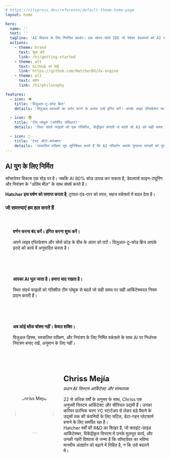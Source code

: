 ```yaml
---
# https://vitepress.dev/reference/default-theme-home-page
layout: home

hero:
  name: ''
  text: ''
  tagline: 'AI विकास के लिए नियंत्रित प्रवर्धन। एक ओपन-सोर्स IDE जो पेशेवर डेवलपर्स को AI पर निर्धारक नियंत्रण देता है। अनुमान लगाना बंद करें। डिलीवर करना शुरू करें।'
  actions:
    - theme: brand
      text: शुरू करें
      link: /hi/getting-started
    - theme: alt
      text: GitHub पर देखें
      link: https://github.com/HatcherDX/dx-engine
    - theme: alt
      text: दर्शन
      link: /hi/philosophy

features:
  - icon: 👁️
    title: 'विज़ुअल-टू-कोड ब्रिज'
    details: 'विज़ुअल बदलावों का वर्णन करने के बजाय उन्हें इंगित करें। आपके लाइव एप्लिकेशन का प्रत्यक्ष हेरफेर सटीक, सुरक्षित और संदर्भ-जागरूक कोड परिवर्तनों में अनुवादित होता है।'

  - icon: 📚
    title: 'टीम प्लेबुक (कॉर्पोरेट संविधान)'
    details: 'स्थिर संदर्भ फाइलों को एक गतिशील, केंद्रीकृत प्रणाली से बदलें जो AI को सही समय पर सही आर्किटेक्चरल नियम प्रदान करती है।'

  - icon: 🔄
    title: 'टेस्ट ऑटो-करेक्शन'
    details: 'स्वचालित परीक्षण लूप सुनिश्चित करते हैं कि AI परिवर्तन आपके गुणवत्ता मानकों को पूरा करते हैं। यह सुदृढीकरण लूप AI को तब तक स्व-सुधार की अनुमति देता है जब तक कि कोड कार्यात्मक रूप से सिद्ध न हो जाए।'
---
```


## AI युग के लिए निर्मित

सॉफ्टवेयर विकास एक मोड़ पर है। जबकि AI 80% कोड उत्पन्न कर सकता है, डेवलपर्स फाइन-ट्यूनिंग और नियंत्रण के "अंतिम मील" के साथ संघर्ष करते हैं।

**Hatcher इस घर्षण को समाप्त करता है**, ट्रायल-एंड-एरर को तरल, सहज वर्कफ़्लो में बदल देता है।

### जो समस्याएं हम हल करते हैं

<div class="problem-grid">
  <div class="problem-item">
    <h4>वर्णन करना बंद करें। इंगित करना शुरू करें।</h4>
    <p>अपने लाइव एप्लिकेशन और सोर्स कोड के बीच के अंतर को पाटें। विज़ुअल-टू-कोड ब्रिज आपके इरादे को कार्य में अनुवादित करता है।</p>
  </div>
  
  <div class="problem-item">
    <h4>आपका AI भूल जाता है। हमारा याद रखता है।</h4>
    <p>स्थिर संदर्भ फाइलों को गतिशील टीम प्लेबुक से बदलें जो सही समय पर सही आर्किटेक्चरल नियम प्रदान करती हैं।</p>
  </div>
  
  <div class="problem-item">
    <h4>अब कोई ब्लैक बॉक्स नहीं। केवल शक्ति।</h4>
    <p>विज़ुअल डिफ्स, स्वचालित परीक्षण, और नियंत्रण के लिए निर्मित वर्कफ़्लो के साथ AI पर निर्धारक नियंत्रण बनाए रखें, अनुमान के लिए नहीं।</p>
  </div>
</div>

<div class="architect-card">
  <div class="architect-photo">
    <img src="/chriss.jpg" alt="Chriss Mejía">
  </div>
  <div class="architect-bio">
    <h4>Chriss Mejía</h4>
    <h5>प्रधान AI सिस्टम आर्किटेक्ट और संस्थापक</h5>
    <p>
      22 से अधिक वर्षों के अनुभव के साथ, Chriss एक अनुभवी सिस्टम आर्किटेक्ट और सीरियल उद्यमी हैं। उनका करियर प्रारंभिक चरण YC स्टार्टअप से लेकर बड़े पैमाने के उद्यमों तक की कंपनियों के लिए जटिल, डेटा-गहन प्लेटफार्म बनाने के लिए समर्पित रहा है।
    </p>
    <p>
      Hatcher वर्षों की R&D का शिखर है, जो क्लाइंट-साइड आर्किटेक्चर, विकेंद्रीकृत सिस्टम में उनके मूलभूत कार्य, और उनकी गहरी विश्वास से जन्मा है कि सॉफ्टवेयर का भविष्य मानवीय अंतर्ज्ञान को बढ़ाने में निहित है, न कि उसे बदलने में।
    </p>
  </div>
</div>

<style>
.problem-grid {
  display: grid;
  grid-template-columns: repeat(auto-fit, minmax(300px, 1fr));
  gap: 2rem;
  margin: 2rem 0;
}

.problem-item {
  padding: 1.5rem;
  border: 1px solid var(--vp-c-border);
  border-radius: 8px;
  background: var(--vp-c-bg-soft);
}

.problem-item h4 {
  margin: 0 0 1rem 0;
  color: var(--vp-c-brand-1);
}

.problem-item p {
  margin: 0;
  color: var(--vp-c-text-2);
}

.architect-card {
  display: flex;
  align-items: center;
  gap: 2rem;
  padding: 2rem;
  border: 1px solid var(--vp-c-border);
  border-radius: 8px;
  background: var(--vp-c-bg-soft);
  margin: 2rem 0;
}

.architect-photo {
  width: 120px;
  height: 120px;
  flex-shrink: 0;
  display: flex;
  align-items: center;
  justify-content: center;
}

.architect-photo img {
  width: 120px;
  height: 120px;
  border-radius: 50%;
  object-fit: cover;
  display: block;
}

.architect-bio h4 {
  margin: 0 0 0.5rem 0;
  font-size: 1.5rem;
  color: var(--vp-c-brand-1);
}

.architect-bio h5 {
  margin: 0 0 1rem 0;
  font-weight: 500;
  color: var(--vp-c-text-2);
}

.architect-bio p {
  margin: 0;
}

@media (max-width: 768px) {
  .architect-card {
    flex-direction: column;
    text-align: center;
  }
}
</style>
